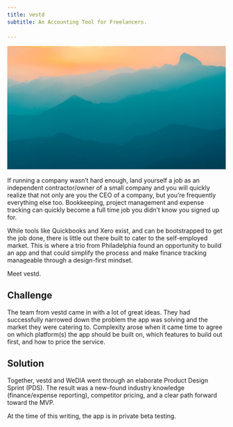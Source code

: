```yaml
---
title: vestd
subtitle: An Accounting Tool for Freelancers.

---
```


![](/images/demo/demo-landscape.jpg)

If running a company wasn’t hard enough, land yourself a job as an independent contractor/owner of a small company and you will quickly realize that not only are you the CEO of a company, but you’re frequently everything else too. Bookkeeping, project management and expense tracking can quickly become a full time job you didn’t know you signed up for. 

While tools like Quickbooks and Xero exist, and can be bootstrapped to get the job done, there is little out there built to cater to the self-employed market. This is where a trio from Philadelphia found an opportunity to build an app and that could simplify the process and make finance tracking manageable through a design-first mindset. 

Meet vestd.

## Challenge

The team from vestd came in with a lot of great ideas. They had successfully narrowed down the problem the app was solving and the market they were catering to. Complexity arose when it came time to agree on which platform(s) the app should be built on, which features to build out first, and how to price the service.

## Solution

Together, vestd and WeDIA went through an elaborate Product Design Sprint (PDS). The result was a new-found industry knowledge (finance/expense reporting), competitor pricing, and a clear path forward toward the MVP. 

At the time of this writing, the app is in private beta testing.
